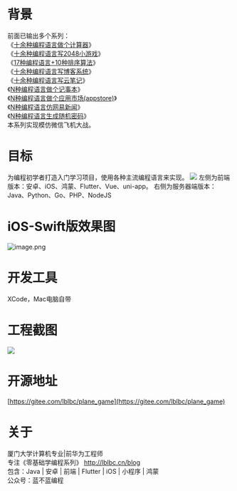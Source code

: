 # 背景
前面已输出多个系列：  
《[十余种编程语言做个计算器](https://cxyxy.blog.csdn.net/article/details/128761660)》  
《[十余种编程语言写2048小游戏](https://cxyxy.blog.csdn.net/article/details/128696358)》  
《[17种编程语言+10种排序算法](https://cxyxy.blog.csdn.net/article/details/128760848)》  
《[十余种编程语言写博客系统](https://cxyxy.blog.csdn.net/article/details/128755326)》  
《[十余种编程语言写云笔记](https://cxyxy.blog.csdn.net/article/details/128760968)》  
《[N种编程语言做个记事本](https://cxyxy.blog.csdn.net/article/details/128761825)》  
《[N种编程语言做个应用市场(appstore)](https://cxyxy.blog.csdn.net/article/details/129223072)》  
《[N种编程语言仿网易新闻](https://juejin.cn/post/7210369671656407095)》   
《[N种编程语言生成随机密码](https://cxyxy.blog.csdn.net/article/details/129870831)》    
本系列实现模仿微信飞机大战。
# 目标
为编程初学者打造入门学习项目，使用各种主流编程语言来实现。
![](https://p3-juejin.byteimg.com/tos-cn-i-k3u1fbpfcp/3b30e9236867496f86a8cfb9965f62af~tplv-k3u1fbpfcp-zoom-1.image)
左侧为前端版本：安卓、iOS、鸿蒙、Flutter、Vue、uni-app。
右侧为服务器端版本：Java、Python、Go、PHP、NodeJS

# iOS-Swift版效果图
![image.png](https://p3-juejin.byteimg.com/tos-cn-i-k3u1fbpfcp/706f77182e7a494fb319fe395f690d3e~tplv-k3u1fbpfcp-zoom-1.image)

# 开发工具
XCode，Mac电脑自带

# 工程截图
![](https://p3-juejin.byteimg.com/tos-cn-i-k3u1fbpfcp/6c1bf5688baa4e0194f1ad4d07623b2a~tplv-k3u1fbpfcp-zoom-1.image)


# 开源地址
[https://gitee.com/lblbc/plane_game](https://gitee.com/lblbc/plane_game)


# 关于
厦门大学计算机专业|前华为工程师   
专注《零基础学编程系列》  http://lblbc.cn/blog  
包含：Java | 安卓 | 前端 | Flutter | iOS | 小程序 | 鸿蒙  
公众号：蓝不蓝编程  